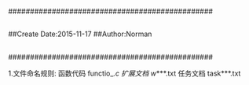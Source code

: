 ###############################################
##
##Create Date:2015-11-17
##Author:Norman
##
##
###############################################

1.文件命名规则:
	函数代码	functio_*.c
	扩展文档	w****.txt
	任务文档	task***.txt
